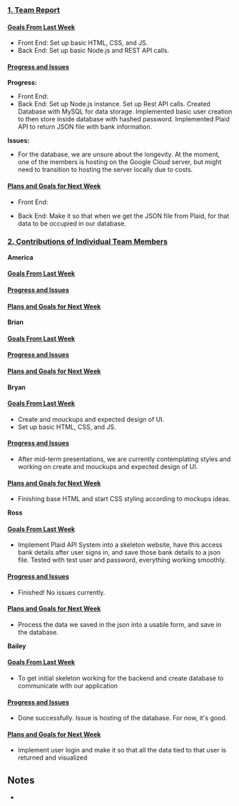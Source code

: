 ### <ins>1. Team Report</ins>

#### <ins>Goals From Last Week</ins>

* Front End: Set up basic HTML, CSS, and JS. 
* Back End: Set up basic Node.js and REST API calls.

#### <ins>Progress and Issues</ins>
**Progress:**
  - Front End:
  - Back End: Set up Node.js instance. Set up Rest API calls. Created Database with MySQL for data storage. Implemented basic user creation to then store inside database with hashed password. Implemented Plaid API to return JSON file with bank information.

**Issues:**
  - For the database, we are unsure about the longevity. At the moment, one of the members is hosting on the Google Cloud server, but might need to transition to hosting the server locally due to costs.

#### <ins>Plans and Goals for Next Week</ins>

  - Front End:  
  
  - Back End: Make it so that when we get the JSON file from Plaid, for that data to be occupied in our database. 
    

### <ins>2. Contributions of Individual Team Members</ins>

**America**
#### <ins>Goals From Last Week</ins>

#### <ins>Progress and Issues</ins>

#### <ins>Plans and Goals for Next Week</ins>  


**Brian**
#### <ins>Goals From Last Week</ins>

#### <ins>Progress and Issues</ins>

#### <ins>Plans and Goals for Next Week</ins>


**Bryan**
#### <ins>Goals From Last Week</ins>
* Create and mouckups and expected design of UI.
* Set up basic HTML, CSS, and JS.

#### <ins>Progress and Issues</ins>
* After mid-term presentations, we are currently contemplating styles and working on create and mouckups and expected design of UI.

#### <ins>Plans and Goals for Next Week</ins>
* Finishing base HTML and start CSS styling according to mockups ideas.

**Ross**
#### <ins>Goals From Last Week</ins>
* Implement Plaid API System into a skeleton website, have this access bank details after user signs in, and save those bank details to a json file. Tested with test user and password, everything working smoothly.
#### <ins>Progress and Issues</ins>
* Finished! No issues currently.
#### <ins>Plans and Goals for Next Week</ins>
* Process the data we saved in the json into a usable form, and save in the database.


**Bailey**
#### <ins>Goals From Last Week</ins>
* To get initial skeleton working for the backend and create database to communicate with our application
#### <ins>Progress and Issues</ins>
* Done successfully. Issue is hosting of the database. For now, it's good.
#### <ins>Plans and Goals for Next Week</ins>
* Implement user login and make it so that all the data tied to that user is returned and visualized



## Notes
  - 
